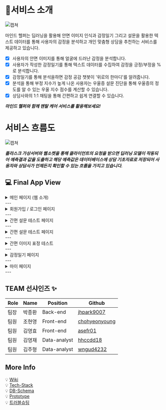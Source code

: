 # 📑서비스 소개
![캡쳐](https://cdn.discordapp.com/attachments/1098416296321892412/1121674754609393664/49d376f063b811cd.png)

마인드 헬퍼는 딥러닝을 활용해 안면 이미지 인식과 감정일기 그리고 설문을 활용한 텍스트 데이터를 통해 사용자의 감정을 분석하고 개인 맞춤형 상담을 추천하는 서비스를 제공하고 있습니다.
- [x] 사용자의 안면 이미지를 통해 얼굴에 드러난 감정을 분석합니다.
- [x] 사용자가 작성한 감정일기를 통해 텍스트 데이터를 수집하여 감정을 긍정/부정을 %로 분석합니다.
- [x] 감정일기를 통해 분석을하면 감정 공감 챗봇이 '위로의 한마디'를 알려줍니다.
- [x] 분석을 통해 부정 지수가 높게 나온 사용자는 우울증 설문 진단을 통해 우울증의 정도를 알 수 있는 우울 지수 점수를 계산할 수 있습니다.
- [x] 상담사와의 1:1 채팅을 통해 간편하고 쉽게 연결할 수 있습니다.

***마인드 헬퍼와 함께 멘탈 케어 서비스를 활용해보세요!***

# 서비스 흐름도
![캡쳐](https://cdn.discordapp.com/attachments/1098416296321892412/1121674754382893096/978fe3f4dee3025d.png)

***플라스크 가상서버와 웹소켓을 통해 클라이언트의 요청을 받으면 딥러닝 모델이 작동되어 예측결과 값을 도출하고 해당 예측값은 데이터베이스에 상담 기초자료로 저장되어 사용자와 상담사가 언제든지 확인할 수 있는 흐름을 가지고 있습니다.***

## 💻 Final App View
<details>
<summary>메인 페이지 (웹 소개)</summary>
<div markdown="1">
  <img src='https://cdn.discordapp.com/attachments/1098416296321892412/1121685730058580098/KakaoTalk_20230623_145638360.jpg'/>  
</div>
</details>
---
<details>
<summary>회원가입 / 로그인 페이지</summary>
<div markdown="1">
  <img src='https://cdn.discordapp.com/attachments/1098416296321892412/1121685729811120161/KakaoTalk_20230623_145328992.jpg'/>
  <img src='https://cdn.discordapp.com/attachments/1098416296321892412/1121685701361156107/KakaoTalk_20230623_145253863.jpg'/>
</div>
</details>
---
<details>
<summary>간편 설문 테스트 페이지</summary>
<div markdown="1">
  <img src='https://cdn.discordapp.com/attachments/1098416296321892412/1121685701600219166/KakaoTalk_20230623_151113254.jpg'/>
</div>
</details>
---
<details>
<summary>간편 설문 테스트 페이지</summary>
<div markdown="1">
  <img src='https://cdn.discordapp.com/attachments/1098416296321892412/1121685701600219166/KakaoTalk_20230623_151113254.jpg'/>
  <img src='https://cdn.discordapp.com/attachments/1098416296321892412/1121685702120325140/KakaoTalk_20230623_151139082.jpg'/>
</div>
</details>
---
<details>
<summary>간편 이미지 표정 테스트</summary>
<div markdown="1">
  <img src='https://cdn.discordapp.com/attachments/1098416296321892412/1121685702392942693/KakaoTalk_20230623_151209782.jpg'/>
  <img src='https://cdn.discordapp.com/attachments/1098416296321892412/1121685702673977434/KakaoTalk_20230623_151313618.jpg'/>
</div>
</details>
---
<details>
<summary>감정일기 페이지</summary>
<div markdown="1">
  <img src='https://cdn.discordapp.com/attachments/1098416296321892412/1121685729299410974/KakaoTalk_20230623_151517493.jpg'/>
  <img src='https://cdn.discordapp.com/attachments/1098416296321892412/1121685729525911593/KakaoTalk_20230623_151529726.jpg'/>
</div>
</details>
---
<details>
<summary>마이 페이지</summary>
<div markdown="1">
  <img src='https://cdn.discordapp.com/attachments/1098416296321892412/1121685701063348284/KakaoTalk_20230623_151602014.jpg'/>
</div>
</details>
---

## TEAM 선샤인즈 ✨
|Role|Name|Position|Github|
|----|----|--------|------|
|팀장|박종환|Back-end|[jhpark9007](https://github.com/Dzeko9)|
|팀원|조현영|Front-end|[chohyeonyoung](https://github.com/chohyeonyoung)|
|팀원|김영효|Front-end|[asefr01](https://github.com/asefr01)|
|팀원|김영재|Data-analyst|[hhccdd18](https://github.com/hhccdd18)|
|팀원|김주형|Data-analyst|[wngud4232](https://github.com/wngud4232)|

## More Info
💡 [Wiki](https://github.com/2021-SMHRD-KDT-BigData-17/MindHelpler/wiki) <br>
💡 [Tech-Stack](https://github.com/2021-SMHRD-KDT-BigData-17/MindHelpler/wiki/Tech-Stack) <br>
💡 [DB-Schema](https://github.com/2021-SMHRD-KDT-BigData-17/MindHelpler/wiki/DB-Schema) <br>
💡 [Prototype](https://github.com/2021-SMHRD-KDT-BigData-17/MindHelpler/wiki/Prototype) <br>
💡 [트러블슈팅](https://github.com/2021-SMHRD-KDT-BigData-17/MindHelpler/wiki/%ED%8A%B8%EB%9F%AC%EB%B8%94-%EC%8A%88%ED%8C%85)
